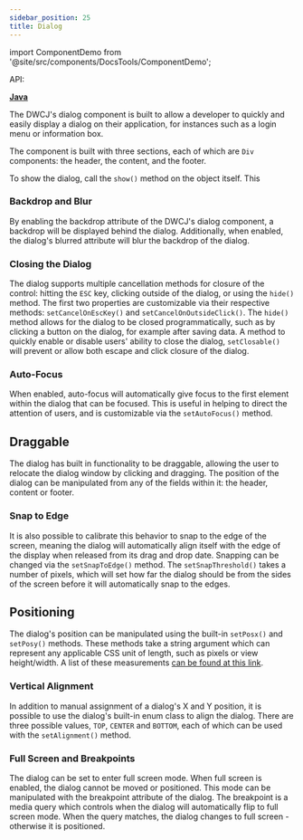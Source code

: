 ```yaml
---
sidebar_position: 25 
title: Dialog
---
```


import ComponentDemo from '@site/src/components/DocsTools/ComponentDemo';

<div style={{width: "100%" , display: "flex", justifyContent: "flex-end"}}>
<p style={{color: "gray"}} >API:&nbsp;</p>
<b><a href="https://javadoc.io/static/org.dwcj/dwcj-engine/0.15.0/org/dwcj/controls/dialog/Dialog.html" style={{justifySelf: "flex-end"}}> Java </a></b>
</div>

The DWCJ's dialog component is built to allow a developer to quickly and easily display a dialog on their application, for instances such as a login menu or information box.

The component is built with three sections, each of which are `Div` components: the header, the content, and the footer.

To show the dialog, call the `show()` method on the object itself. This 
<!-- 
<ComponentDemo 
path='https://hot.bbx.kitchen/webapp/controlsamples?class=control_demos.dialogdemos.DialogSections' 
showCSS='true'
javaE='https://raw.githubusercontent.com/DwcJava/ControlSamples/main/src/main/java/control_demos/listboxdemos/ListboxLabel.java'
javaHighlight='{47-50}'
height = '225px'
/> -->

### Backdrop and Blur

By enabling the backdrop attribute of the DWCJ's dialog component, a backdrop will be displayed behind the dialog. Additionally, when enabled, the dialog's blurred attribute will blur the backdrop of the dialog.

<!-- <ComponentDemo 
path='/demos/dialog-demos/backdrop_blur.html' 
showCSS='true'
javaE='https://raw.githubusercontent.com/DwcJava/ControlSamples/main/src/main/java/control_demos/listboxdemos/ListboxLabel.java'
javaHighlight='{47-50}'
height = '225px'
/> -->

### Closing the Dialog

The dialog supports multiple cancellation methods for closure of the control: hitting the `ESC` key, clicking outside of the dialog, or using the `hide()` method. The first two properties are customizable via their respective methods:
`setCancelOnEscKey()` and `setCancelOnOutsideClick()`. The `hide()` method allows for the dialog to be closed programmatically, such as by clicking a button on the dialog, for example after saving data. A method to quickly enable or disable users' ability to close the dialog, `setClosable()` will prevent or allow both escape and click closure of the dialog.

### Auto-Focus

When enabled, auto-focus will automatically give focus to the first element within the dialog that can be focused. This is useful in helping to direct the attention of users, and is customizable via the `setAutoFocus()` method.

## Draggable

The dialog has built in functionality to be draggable, allowing the user to relocate the dialog window by clicking and dragging. The position of the dialog can be manipulated from any of the fields within it: the header, content or footer.

### Snap to Edge
It is also possible to calibrate this behavior to snap to the edge of the screen, meaning the dialog will automatically align itself with the edge of the display when released from its drag and drop date. Snapping can be changed via the `setSnapToEdge()` method. The `setSnapThreshold()` takes a number of pixels, which will set how far the dialog should be from the sides of the screen before it will automatically snap to the edges.  


## Positioning

The dialog's position can be manipulated using the built-in `setPosx()` and `setPosy()` methods. These methods take a string argument which can represent any applicable CSS unit of length, such as pixels or view height/width. A list of these measurements [can be found at this link](https://developer.mozilla.org/en-US/docs/Learn/CSS/Building_blocks/Values_and_units#numbers_lengths_and_percentages).

### Vertical Alignment

In addition to manual assignment of a dialog's X and Y position, it is possible to use the dialog's built-in enum class to align the dialog. There are three possible values, `TOP`, `CENTER` and `BOTTOM`, each of which can be used with the `setAlignment()` method. 

### Full Screen and Breakpoints

The dialog can be set to enter full screen mode. When full screen is enabled, the dialog cannot be moved or positioned. This mode can be manipulated with the breakpoint attribute of the dialog. The breakpoint is a media query which controls when the dialog will automatically flip to full screen mode. When the query matches, the dialog changes to full screen - otherwise it is positioned.